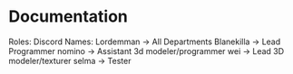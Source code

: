 # Documentation

Roles:
Discord Names:
    Lordemman -> All Departments
    Blanekilla -> Lead Programmer
    nomino -> Assistant 3d modeler/programmer
    wei -> Lead 3D modeler/texturer
    selma -> Tester
